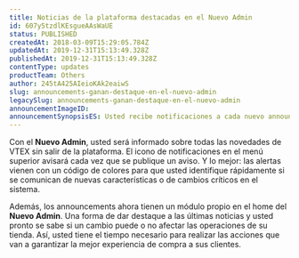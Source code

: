 ```yaml
---
title: Noticias de la plataforma destacadas en el Nuevo Admin
id: 607y5tzdlKEsgueAAsWaUE
status: PUBLISHED
createdAt: 2018-03-09T15:29:05.784Z
updatedAt: 2019-12-31T15:13:49.328Z
publishedAt: 2019-12-31T15:13:49.328Z
contentType: updates
productTeam: Others
author: 245tA425AIeioKAk2eaiwS
slug: announcements-ganan-destaque-en-el-nuevo-admin
legacySlug: announcements-ganan-destaque-en-el-nuevo-admin
announcementImageID: 
announcementSynopsisES: Usted recibe notificaciones a cada nuevo announcement y acompaña las nuevas noticias directamente de la home.
---
```


Con el __Nuevo Admin__, usted será informado sobre todas las novedades de VTEX sin salir de la plataforma. El icono de notificaciones en el menú superior avisará cada vez que se publique un aviso. Y lo mejor: las alertas vienen con un código de colores para que usted identifique rápidamente si se comunican de nuevas características o de cambios críticos en el sistema.

Además, los announcements ahora tienen un módulo propio en el home del __Nuevo Admin__. Una forma de dar destaque a las últimas noticias y usted pronto se sabe si un cambio puede o no afectar las operaciones de su tienda. Así, usted tiene el tiempo necesario para realizar las acciones que van a garantizar la mejor experiencia de compra a sus clientes.
